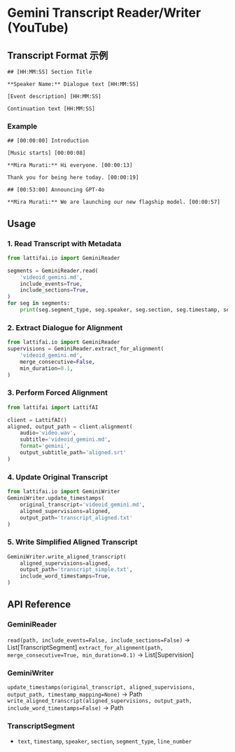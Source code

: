 # Gemini Transcript Reader/Writer (YouTube)

## Transcript Format 示例

```
## [HH:MM:SS] Section Title

**Speaker Name:** Dialogue text [HH:MM:SS]

[Event description] [HH:MM:SS]

Continuation text [HH:MM:SS]
```

### Example

```
## [00:00:00] Introduction

[Music starts] [00:00:08]

**Mira Murati:** Hi everyone. [00:00:13]

Thank you for being here today. [00:00:19]

## [00:53:00] Announcing GPT-4o

**Mira Murati:** We are launching our new flagship model. [00:00:57]
```

## Usage

### 1. Read Transcript with Metadata

```python
from lattifai.io import GeminiReader

segments = GeminiReader.read(
	'videoid_gemini.md',
	include_events=True,
	include_sections=True,
)
for seg in segments:
	print(seg.segment_type, seg.speaker, seg.section, seg.timestamp, seg.text)
```

### 2. Extract Dialogue for Alignment

```python
from lattifai.io import GeminiReader
supervisions = GeminiReader.extract_for_alignment(
	'videoid_gemini.md',
	merge_consecutive=False,
	min_duration=0.1,
)
```

### 3. Perform Forced Alignment

```python
from lattifai import LattifAI

client = LattifAI()
aligned, output_path = client.alignment(
    audio='video.wav',
    subtitle='videoid_gemini.md',
    format='gemini',
    output_subtitle_path='aligned.srt'
)
```

### 4. Update Original Transcript

```python
from lattifai.io import GeminiWriter
GeminiWriter.update_timestamps(
	original_transcript='videoid_gemini.md',
	aligned_supervisions=aligned,
	output_path='transcript_aligned.txt'
)
```

### 5. Write Simplified Aligned Transcript

```python
GeminiWriter.write_aligned_transcript(
	aligned_supervisions=aligned,
	output_path='transcript_simple.txt',
	include_word_timestamps=True,
)
```

## API Reference

### GeminiReader

`read(path, include_events=False, include_sections=False)` → List[TranscriptSegment]
`extract_for_alignment(path, merge_consecutive=True, min_duration=0.1)` → List[Supervision]

### GeminiWriter

`update_timestamps(original_transcript, aligned_supervisions, output_path, timestamp_mapping=None)` → Path
`write_aligned_transcript(aligned_supervisions, output_path, include_word_timestamps=False)` → Path

### TranscriptSegment

* `text`, `timestamp`, `speaker`, `section`, `segment_type`, `line_number`
